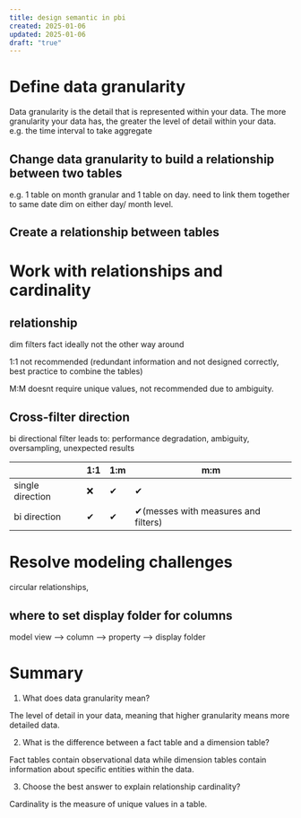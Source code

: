 ```yaml
---
title: design semantic in pbi
created: 2025-01-06
updated: 2025-01-06
draft: "true"
---
```


# Define data granularity

Data granularity is the detail that is represented within your data.
    The more granularity your data has,  the greater the level of detail within your data.
    e.g. the time interval to take aggregate

## Change data granularity to build a relationship between two tables
e.g. 1 table on month granular and 1 table on day. need to link them together to same date dim on either day/ month level. 

## Create a relationship between tables


# Work with relationships and cardinality
## relationship
dim filters fact
ideally not the other way around

1:1 not recommended (redundant information and not designed correctly, best practice to combine the tables)

M:M doesnt require unique values, not recommended due to ambiguity.

## Cross-filter direction
bi directional filter leads to: 
    performance degradation, 
    ambiguity, 
    oversampling, 
    unexpected results

|                  | 1:1 | 1:m | m:m                                 |
| ---------------- | --- | --- | ----------------------------------- |
| single direction | ❌   | ✔   | ✔                                   |
| bi direction     | ✔   | ✔   | ✔(messes with measures and filters) |

# Resolve modeling challenges

circular relationships,


## where to set display folder for columns
model view --> column --> property --> display folder


# Summary
1. What does data granularity mean? 


The level of detail in your data, meaning that higher granularity means more detailed data.

2. What is the difference between a fact table and a dimension table? 

Fact tables contain observational data while dimension tables contain information about specific entities within the data.

3. Choose the best answer to explain relationship cardinality? 

Cardinality is the measure of unique values in a table.
